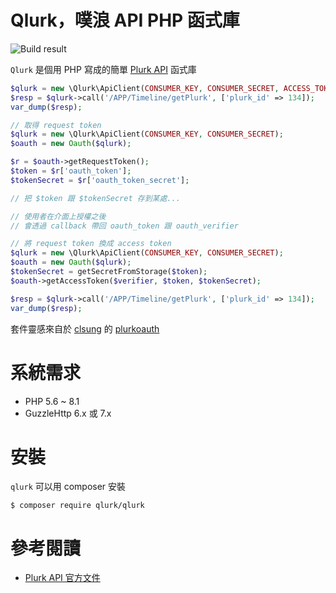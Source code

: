 # Qlurk，噗浪 API PHP 函式庫

![Build result](https://github.com/CQD/qlurk/actions/workflows/e2e_test.yaml/badge.svg)

`Qlurk` 是個用 PHP 寫成的簡單 [Plurk API](https://www.plurk.com/API) 函式庫

```php
$qlurk = new \Qlurk\ApiClient(CONSUMER_KEY, CONSUMER_SECRET, ACCESS_TOKEN, ACCESS_TOKEN_SECRET);
$resp = $qlurk->call('/APP/Timeline/getPlurk', ['plurk_id' => 134]);
var_dump($resp);
```

```php
// 取得 request token
$qlurk = new \Qlurk\ApiClient(CONSUMER_KEY, CONSUMER_SECRET);
$oauth = new Oauth($qlurk);

$r = $oauth->getRequestToken();
$token = $r['oauth_token'];
$tokenSecret = $r['oauth_token_secret'];

// 把 $token 跟 $tokenSecret 存到某處...

// 使用者在介面上授權之後
// 會透過 callback 帶回 oauth_token 跟 oauth_verifier

// 將 request token 換成 access token
$qlurk = new \Qlurk\ApiClient(CONSUMER_KEY, CONSUMER_SECRET);
$oauth = new Oauth($qlurk);
$tokenSecret = getSecretFromStorage($token);
$oauth->getAccessToken($verifier, $token, $tokenSecret);

$resp = $qlurk->call('/APP/Timeline/getPlurk', ['plurk_id' => 134]);
var_dump($resp);
```

套件靈感來自於 [clsung](https://github.com/clsung) 的 [plurkoauth](https://github.com/clsung/plurkoauth)

# 系統需求
- PHP 5.6 ~ 8.1
- GuzzleHttp 6.x 或 7.x

# 安裝

`qlurk` 可以用 composer 安裝

```
$ composer require qlurk/qlurk
```

# 參考閱讀
- [Plurk API 官方文件](https://www.plurk.com/API)

